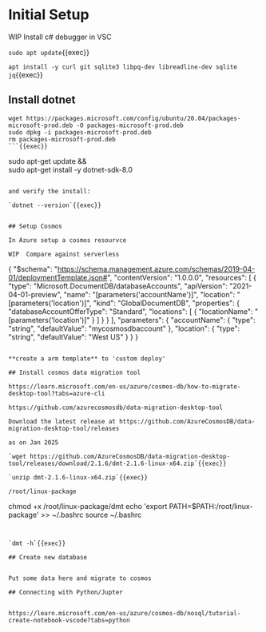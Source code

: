
# Initial Setup


WIP Install c# debugger in VSC


`sudo apt update`{{exec}}

`apt install -y curl git sqlite3 libpq-dev libreadline-dev sqlite jq`{{exec}}

## Install dotnet


```
wget https://packages.microsoft.com/config/ubuntu/20.04/packages-microsoft-prod.deb -O packages-microsoft-prod.deb
sudo dpkg -i packages-microsoft-prod.deb
rm packages-microsoft-prod.deb
```{{exec}}

```
sudo apt-get update && \
  sudo apt-get install -y dotnet-sdk-8.0
```{{exec}}

and verify the install:

`dotnet --version`{{exec}}


## Setup Cosmos

In Azure setup a cosmos resourvce

WIP  Compare against serverless

```
{
  "$schema": "https://schema.management.azure.com/schemas/2019-04-01/deploymentTemplate.json#",
  "contentVersion": "1.0.0.0",
  "resources": [
    {
      "type": "Microsoft.DocumentDB/databaseAccounts",
      "apiVersion": "2021-04-01-preview",
      "name": "[parameters('accountName')]",
      "location": "[parameters('location')]",
      "kind": "GlobalDocumentDB",
      "properties": {
        "databaseAccountOfferType": "Standard",
        "locations": [
          {
            "locationName": "[parameters('location')]"
          }
        ]
      }
    }
  ],
  "parameters": {
    "accountName": {
      "type": "string",
      "defaultValue": "mycosmosdbaccount"
    },
    "location": {
      "type": "string",
      "defaultValue": "West US"
    }
  }
}

```

**create a arm template** to 'custom deploy'

## Install cosmos data migration tool

https://learn.microsoft.com/en-us/azure/cosmos-db/how-to-migrate-desktop-tool?tabs=azure-cli

https://github.com/azurecosmosdb/data-migration-desktop-tool

Download the latest release at https://github.com/AzureCosmosDB/data-migration-desktop-tool/releases

as on Jan 2025

`wget https://github.com/AzureCosmosDB/data-migration-desktop-tool/releases/download/2.1.6/dmt-2.1.6-linux-x64.zip`{{exec}}

`unzip dmt-2.1.6-linux-x64.zip`{{exec}}

/root/linux-package

```
chmod +x /root/linux-package/dmt
echo 'export PATH=$PATH:/root/linux-package' >> ~/.bashrc
source ~/.bashrc
```{{exec}}


`dmt -h`{{exec}}

## Create new database


Put some data here and migrate to cosmos

## Connecting with Python/Jupter


https://learn.microsoft.com/en-us/azure/cosmos-db/nosql/tutorial-create-notebook-vscode?tabs=python
